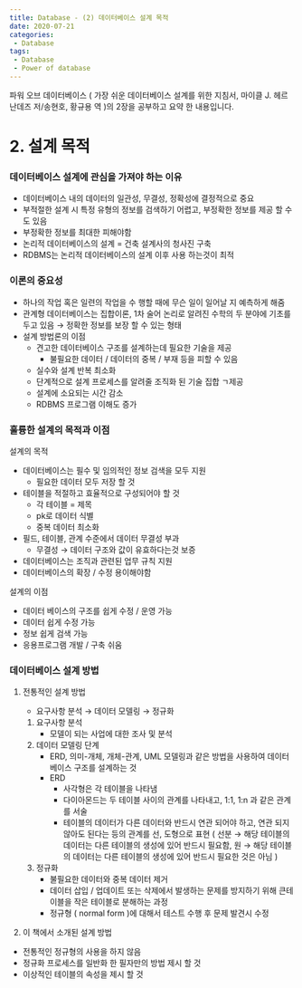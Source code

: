 ```yaml
---
title: Database - (2) 데이터베이스 설계 목적 
date: 2020-07-21
categories:
 - Database
tags:
 - Database
 - Power of database
---
```


파워 오브 데이터베이스 ( 가장 쉬운 데이터베이스 설계를 위한 지침서, 마이클 J. 헤르난데즈 저/송현호, 황규용 역 )의 2장을 공부하고 요약 한 내용입니다. 

<!-- more -->

# 2. 설계 목적

### 데이터베이스 설계에 관심을 가져야 하는 이유

- 데이터베이스 내의 데이터의 일관성, 무결성, 정확성에 결정적으로 중요
- 부적절한 설계 시 특정 유형의 정보를 검색하기 어렵고, 부정확한 정보를 제공 할 수 도 있음
- 부정확한 정보를 최대한 피해야함
- 논리적 데이터베이스의 설계 = 건축 설계사의 청사진 구축
- RDBMS는 논리적 데이터베이스의 설계 이후 사용 하는것이 최적

### 이론의 중요성

- 하나의 작업 혹은 일련의 작업을 수 행할 때에 무슨 일이 일어날 지 예측하게 해줌
- 관계형 데이터베이스는 집합이론, 1차 술어 논리로 알려진 수학의 두 분야에 기초를 두고 있음 → 정확한 정보를 보장 할 수 있는 형태
- 설계 방법론의 이점
    - 견고한 데이터베이스 구조를 설계하는데 필요한 기술을 제공
        - 불필요한 데이터 / 데이터의 중복 / 부재 등을 피할 수 있음
    - 실수와 설계 반복 최소화
    - 단계적으로 설계 프로세스를 알려줄 조직화 된 기술 집합 ㄱ제공
    - 설계에 소요되는 시간 감소
    - RDBMS 프로그램 이해도 증가

### 훌륭한 설계의 목적과 이점

설계의 목적 

- 데이터베이스는 필수 및 임의적인 정보 검색을 모두 지원
    - 필요한 데이터 모두 저장 할 것
- 테이블을 적절하고 효율적으로 구성되어야 할 것
    - 각 테이블 = 제목
    - pk로 데이터 식별
    - 중복 데이터 최소화
- 필드, 테이블, 관계 수준에서 데이터 무결성 부과
    - 무결성 → 데이터 구조와 값이 유효하다는것 보증
- 데이터베이스는 조직과 관련된 업무 규칙 지원
- 데이터베이스의 확장 / 수정 용이해야함

설계의 이점 

- 데이터 베이스의 구조를 쉽게 수정 / 운영 가능
- 데이터 쉽게 수정 가능
- 정보 쉽게 검색 가능
- 응용프로그램 개발 / 구축 쉬움

### 데이터베이스 설계 방법

1. 전통적인 설계 방법
    - 요구사항 분석 → 데이터 모델링 → 정규화
    1. 요구사항 분석 
        - 모델이 되는 사업에 대한 조사 및 분석
    2. 데이터 모델링 단계
        - ERD, 의미-개체, 개체-관계, UML 모델링과 같은 방법을 사용하여 데이터베이스 구조를 설계하는 것
        - ERD
            - 사각형은 각 테이블을 나타냄
            - 다이아몬드는 두 테이블 사이의 관계를 나타내고, 1:1, 1:n 과 같은 관계를 서술
            - 테이블의 데이터가 다른 데이터와 반드시 연관 되어야 하고,  연관 되지 않아도 된다는 등의 관계를 선, 도형으로 표현 ( 선분 → 해당 테이블의 데이터는 다른 테이블의 생성에 있어 반드시 필요함, 원 → 해당 테이블의 데이터는 다른 테이블의 생성에 있어 반드시 필요한 것은 아님 )
    3. 정규화
        - 불필요한 데이터와 중복 데이터 제거
        - 데이터 삽입 / 업데이트 또는 삭제에서 발생하는 문제를 방지하기 위해 큰테이블을 작은 테이블로 분해하는 과정
        - 정규형 ( normal form )에 대해서 테스트 수행 후 문제 발견시 수정

2. 이 책에서 소개된 설계 방법
- 전통적인 정규형의 사용을 하지 않음
- 정규화 프로세스를 일반화 한 필자만의 방법 제시 할 것
- 이상적인 테이블의 속성을 제시 할 것